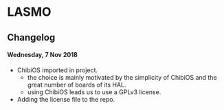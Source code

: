 # LASMO

## Changelog

#### Wednesday, 7 Nov 2018

- ChibiOS imported in project.
  - the choice is mainly motivated by the simplicity of ChibiOS and the great number of boards of its HAL.
  - using ChibiOS leads us to use a GPLv3 license.
- Adding the license file to the repo.
